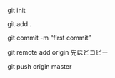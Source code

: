 git init

git add .

git commit -m “first commit”

git remote add origin 先ほどコピー

git push origin master
